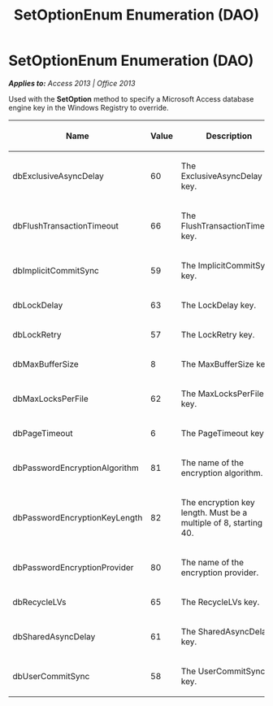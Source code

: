﻿---
title: SetOptionEnum Enumeration (DAO)
TOCTitle: SetOptionEnum Enumeration
ms:assetid: 0a26b7f7-b6cd-cf0f-1071-d872beeefaa5
ms:mtpsurl: https://msdn.microsoft.com/en-us/library/Ff845094(v=office.15)
ms:contentKeyID: 48543144
ms.date: 09/18/2015
mtps_version: v=office.15
---

# SetOptionEnum Enumeration (DAO)


_**Applies to:** Access 2013 | Office 2013_

Used with the **SetOption** method to specify a Microsoft Access database engine key in the Windows Registry to override.

<table>
<colgroup>
<col style="width: 33%" />
<col style="width: 33%" />
<col style="width: 33%" />
</colgroup>
<thead>
<tr class="header">
<th><p>Name</p></th>
<th><p>Value</p></th>
<th><p>Description</p></th>
</tr>
</thead>
<tbody>
<tr class="odd">
<td><p>dbExclusiveAsyncDelay</p></td>
<td><p>60</p></td>
<td><p>The ExclusiveAsyncDelay key.</p></td>
</tr>
<tr class="even">
<td><p>dbFlushTransactionTimeout</p></td>
<td><p>66</p></td>
<td><p>The FlushTransactionTimeout key.</p></td>
</tr>
<tr class="odd">
<td><p>dbImplicitCommitSync</p></td>
<td><p>59</p></td>
<td><p>The ImplicitCommitSync key.</p></td>
</tr>
<tr class="even">
<td><p>dbLockDelay</p></td>
<td><p>63</p></td>
<td><p>The LockDelay key.</p></td>
</tr>
<tr class="odd">
<td><p>dbLockRetry</p></td>
<td><p>57</p></td>
<td><p>The LockRetry key.</p></td>
</tr>
<tr class="even">
<td><p>dbMaxBufferSize</p></td>
<td><p>8</p></td>
<td><p>The MaxBufferSize key.</p></td>
</tr>
<tr class="odd">
<td><p>dbMaxLocksPerFile</p></td>
<td><p>62</p></td>
<td><p>The MaxLocksPerFile key.</p></td>
</tr>
<tr class="even">
<td><p>dbPageTimeout</p></td>
<td><p>6</p></td>
<td><p>The PageTimeout key.</p></td>
</tr>
<tr class="odd">
<td><p>dbPasswordEncryptionAlgorithm</p></td>
<td><p>81</p></td>
<td><p>The name of the encryption algorithm.</p></td>
</tr>
<tr class="even">
<td><p>dbPasswordEncryptionKeyLength</p></td>
<td><p>82</p></td>
<td><p>The encryption key length. Must be a multiple of 8, starting at 40.</p></td>
</tr>
<tr class="odd">
<td><p>dbPasswordEncryptionProvider</p></td>
<td><p>80</p></td>
<td><p>The name of the encryption provider.</p></td>
</tr>
<tr class="even">
<td><p>dbRecycleLVs</p></td>
<td><p>65</p></td>
<td><p>The RecycleLVs key.</p></td>
</tr>
<tr class="odd">
<td><p>dbSharedAsyncDelay</p></td>
<td><p>61</p></td>
<td><p>The SharedAsyncDelay key.</p></td>
</tr>
<tr class="even">
<td><p>dbUserCommitSync</p></td>
<td><p>58</p></td>
<td><p>The UserCommitSync key.</p></td>
</tr>
</tbody>
</table>

